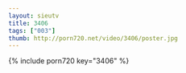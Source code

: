 ```yaml
--- 
layout: sieutv
title: 3406
tags: ["003"]
thumb: http://porn720.net/video/3406/poster.jpg
---
```

{% include porn720 key="3406" %} 
